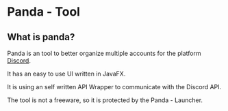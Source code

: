 # Panda - Tool

## What is panda?
Panda is an tool to better organize multiple accounts for the platform [Discord](https://discord.com/). 

It has an easy to use UI written in JavaFX.

It is using an self written API Wrapper to communicate with the Discord API.

The tool is not a freeware, so it is protected by the Panda - Launcher.